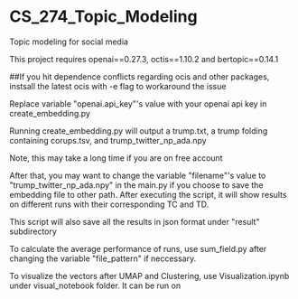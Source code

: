 # CS_274_Topic_Modeling
 Topic modeling for social media

This project requires openai==0.27.3, octis==1.10.2 and bertopic==0.14.1

##If you hit dependence conflicts regarding ocis and other packages, instsall the latest ocis with -e flag to workaround the issue

Replace variable "openai.api_key"'s value with your openai api key in create_embedding.py

Running create_embedding.py will output a trump.txt, a trump folding containing corups.tsv, and trump_twitter_np_ada.npy

Note, this may take a long time if you are on free account

After that, you may want to change the variable "filename"'s value to "trump_twitter_np_ada.npy" in the main.py if you choose to save the embedding file to other path. After executing the script, it will show results on different runs with their corresponding TC and TD.

This script will also save all the results in json format under "result" subdirectory

To calculate the average performance of runs, use sum_field.py after changing the variable "file_pattern" if neccessary.

To visualize the vectors after UMAP and Clustering, use Visualization.ipynb under visual_notebook folder. It can be run on 
